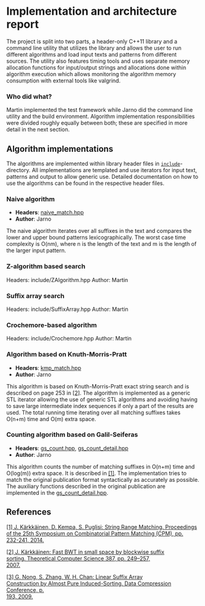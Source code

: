 # Implementation and architecture report

The project is split into two parts, a header-only C++11 library and a command
line utility that utilizes the library and allows the user to run different
algorithms and load input texts and patterns from different sources. The utility
also features timing tools and uses separate memory allocation functions for
input/output strings and allocations done within algorithm execution which
allows monitoring the algorithm memory consumption with external tools like
valgrind.

### Who did what?

Martin implemented the test framework while Jarno did the command line utility
and the build environment. Algorithm implementation responsibilities were divided
roughly equally between both; these are specified in more detail in the next section.

## Algorithm implementations

The algorithms are implemented within library header files in
[`include`](include)-directory. All implementations are templated and use iterators for
input text, patterns and output to allow generic use. Detailed documentation on how to
use the algorithms can be found in the respective header files.

### Naive algorithm

  * **Headers**: [naive_match.hpp](include/naive_match.hpp)
  * **Author**: Jarno

The naive algorithm iterates over all suffixes in the text and compares the lower and
upper bound patterns lexicographically. The worst case time complexity is O(nm),
where n is the length of the text and m is the length of the larger input pattern.

### Z-algorithm based search

Headers: include/ZAlgorithm.hpp
Author: Martin

### Suffix array search

Headers: include/SuffixArray.hpp
Author: Martin

### Crochemore-based algorithm

Headers: include/Crochemore.hpp
Author: Martin

### Algorithm based on Knuth-Morris-Pratt

  * **Headers**: [kmp_match.hpp](include/kmp_match.hpp)
  * **Author**: Jarno

This algorithm is based on Knuth-Morris-Pratt exact string search
and is described on page 253 in [[2]](#2). The algorithm is implemented
as a generic STL iterator allowing the use of generic STL algorithms
and avoiding having to save large intermediate index sequences if
only a part of the results are used. The total running time iterating
over all matching suffixes takes O(n+m) time and O(m) extra space.

### Counting algorithm based on Galil-Seiferas

  * **Headers**: [gs_count.hpp](include/gs_count.hpp),
    [gs_count_detail.hpp](include/gs_count_detail.hpp)
  * **Author**: Jarno

This algorithm counts the number of matching suffixes in O(n+m)
time and O(log(m)) extra space. It is described in [[1]](#1).
The implementation tries to match the original publication format
syntactically as accurately as possible. The auxiliary functions
described in the original publication are implemented in the
[gs_count_detail.hpp](include/gs_count_detail.hpp).

## References

<a name="1"></a>[[1] J. Kärkkäinen, D. Kempa, S. Puglisi: String Range Matching. 
Proceedings of the 25th Symposium on Combinatorial Pattern Matching (CPM), pp.   
232-241, 2014.](http://dx.doi.org/10.1007/978-3-319-07566-2_24)                  
                                                                                 
<a name="2"></a>[[2] J. Kärkkäinen: Fast BWT in small space by blockwise suffix  
sorting.  Theoretical Computer Science 387, pp. 249–257,                         
2007.](http://dx.doi.org/10.1016/j.tcs.2007.07.018)                              
                                                                                 
<a name="3"></a>[[3] G. Nong, S. Zhang, W. H. Chan: Linear Suffix Array          
Construction by Almost Pure Induced-Sorting. Data Compression Conference, p.     
193, 2009.](http://dx.doi.org/10.1016/j.tcs.2007.07.018)
